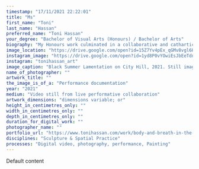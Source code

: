 ```yaml
---
timestamp: "17/11/2021 22:22:01"
title: "Ms"
first_name: "Toni"
last_name: "Hassan"
preferred_name: "Toni Hassan"
your_degree: "Bachelor of Visual Arts (Honours) / Bachelor of Arts"
biography: "My Honours work culminated in a collaborative and cathartic site-specific piece called 'Black Summer Lamentation on City Hill'. Originally planned for Canberra’s City Hill, it became an online event with musicians and readers who had experienced the 2019-20 fires. Using my body as a visual medium, the piece created space for shared climate grief and affirmed the value of relationships with the self, planet and others. The performance emerged from recorded conversations with women in the capital region about the impacts of Black Summer on their body and breath, and their sense of the future. Audio extracts from the conversations were used to create short videos. The transcripts became a book illustrated by paintings and photographs reflecting on that myth-busting summer."
image_location: "https://drive.google.com/open?id=15Z7Yv4pEx_qGMv8vgl6HW6ztaXytFe4H"
instagram_image: "https://drive.google.com/open?id=1yd8P0vYOwiEsJbEeTdnMQSHPmlEZPKVC"
instagram: "tonihassan_art"
image_caption: "Black Summer Lamentation on City Hill, 2021. Still image from live online performance"
name_of_photographer: ""
artwork_title: ""
the_image_is_of_a: "Performance documentation"
year: "2021"
medium: "Video still from live performative collaboration"
artwork_dimensions: "dimensions variable; or"
height_in_centimetres_only: ""
width_in_centimetres_only: ""
depth_in_centimetres_only: ""
duration_for_digital_work: ""
photographer_name: ""
portfolio_url: "https://www.tonihassan.com/work/body-and-breath-in-the-wake-of-black-summer"
disciplines: "Sculpture & Spatial Practice"
processes: "Digital video, photography, performance, Painting"
---
```


Default content